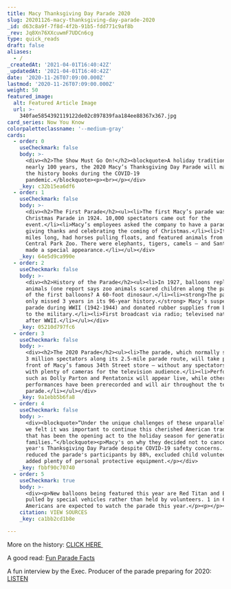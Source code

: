 ```yaml
---
title: Macy Thanksgiving Day Parade 2020
slug: 20201126-macy-thanksgiving-day-parade-2020
_id: d63c8a9f-7f8d-4f2b-91b5-fdd771c9af8b
_rev: Jq8Xn76XXcuwmF7UDCn6cg
type: quick_reads
draft: false
aliases:
  - /
_createdAt: '2021-04-01T16:40:42Z'
_updatedAt: '2021-04-01T16:40:42Z'
date: '2020-11-26T07:09:00.000Z'
lastmod: '2020-11-26T07:09:00.000Z'
weight: 50
featured_image:
  alt: Featured Article Image
  url: >-
    340fae5854392119122de02c897839faa184ee88367x367.jpg
card_series: Now You Know
colorpaletteclassname: '--medium-gray'
cards:
  - order: 0
    useCheckmark: false
    body: >-
      <div><h2>The Show Must Go On!</h2><blockquote>A holiday tradition for
      nearly 100 years, the 2020 Macy’s Thanksgiving Day Parade will march into
      the history books during the COVID-19
      pandemic.</blockquote><p><br></p></div>
    _key: c32b15ea6df6
  - order: 1
    useCheckmark: false
    body: >-
      <div><h2>The First Parade</h2><ul><li>The first Macy’s parade was a
      Christmas Parade in 1924. 10,000 spectators came out for the
      event.</li><li>Macy’s employees asked the company to have a parade for
      giving thanks and celebrating the coming of Christmas.</li><li>It was six
      miles long, had horses pulling floats, and featured animals from the
      Central Park Zoo. There were elephants, tigers, camels — and Santa Claus
      made a special appearance.</li></ul></div>
    _key: 64e5d9ca990e
  - order: 2
    useCheckmark: false
    body: >-
      <div><h2>History of the Parade</h2><ul><li>In 1927, balloons replaced live
      animals (one report says zoo animals scared children along the path). One
      of the first balloons? A 60-foot dinosaur.</li><li><strong>The parade has
      only missed 3 years in its 96-year history.</strong> Macy’s suspended the
      parade during WWII (1942-1944) and donated rubber supplies from balloons
      to the military.</li><li>First broadcast via radio; televised nationally
      after WWII.</li></ul></div>
    _key: 05210d797fc6
  - order: 3
    useCheckmark: false
    body: >-
      <div><h2>The 2020 Parade</h2><ul><li>The parade, which normally sees over
      3 million spectators along its 2.5-mile parade route, will take place in
      front of Macy’s famous 34th Street store — without any spectators, but
      with plenty of cameras for the television audience.</li><li>Performers
      such as Dolly Parton and Pentatonix will appear live, while other
      performances have been prerecorded and will air throughout the televised
      parade.</li></ul></div>
    _key: 9a1ebb5b6fa8
  - order: 4
    useCheckmark: false
    body: >-
      <div><blockquote>“Under the unique challenges of these unparalleled times,
      we felt it was important to continue this cherished American tradition
      that has been the opening act to the holiday season for generations of
      families.”</blockquote><p>Macy's on why they decided not to cancel this
      year's Thanksgiving Day Parade despite COVID-19 safety concerns. They
      reduced the parade's participants by 88%, excluded child volunteers, and
      added plenty of personal protective equipment.</p></div>
    _key: fbbf90c70740
  - order: 5
    useCheckmark: true
    body: >-
      <div><p>New balloons being featured this year are Red Titan and Boss Baby,
      pulled by special vehicles rather than held by volunteers. 1 in 6
      Americans are expected to watch the parade this year.</p><p></p></div>
    citation: VIEW SOURCES
    _key: ca1bb2cd1b8e

---
```

More on the history: [CLICK HERE ](https://www.macysinc.com/about/history)

A good read: [Fun Parade Facts](https://www.rd.com/list/macys-thanksgiving-parade-facts/)

A fun interview by the Exec. Producer of the parade preparing for 2020: [LISTEN](https://www.radio.com/media/audio-channel/full-interview-with-susan-tercero-exec-producer-of-macys-thanksgiving-day-parade)
